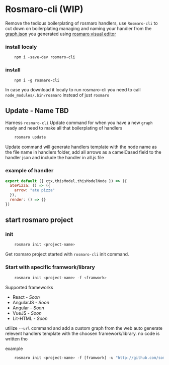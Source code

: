 # Rosmaro-cli (WIP)

Remove the tedious boilerplating of rosmaro handlers, use `Rosmaro-cli` to cut down on boilerplating managing and naming your handler from the [graph.json](https://rosmaro.js.org/doc/#graphs-graphs) you generated using [rosmaro visual editor](https://rosmaro.js.org/doc/#graphs-the-rosmaro-editor) 

### install localy
```
    npm i -save-dev rosmaro-cli
```

### install
```
    npm i -g rosmaro-cli
```

In case you download it localy to run rosmaro-cli you need to call `node_modules/.bin/rosmaro` instead of just `rosmaro`


## Update - Name TBD

Harness `rosmaro-cli` Update command for when you have a new `graph` ready and need to make all that boilerplating of handlers

```javascript
    rosmaro update
```
Update command will generate handlers template with the node name as the file name in handlers folder, add all arrows as a camelCased field to the handler json and include the handler in all.js file

### example of handler
```javascript
export default ({ ctx,thisModel,thisModelNode }) => ({
  atePizza: () => ({
    arrow: "ate pizza"
  }),
  render: () => {}
})
```
## start rosmaro project

### init
```javascript
    rosmaro init <project-name>
```
Get rosmaro project started with `rosmaro-cli` init command.
### Start with specific framwork/library
```javascript
    rosmaro init <project-name> -f <framwork>
```
Supported frameworks

* React - _Soon_
* AngularJS - _Soon_
* Angular - _Soon_
* VueJS - _Soon_
* Lit-HTML - _Soon_
 
utilize `--url` command and add a custom graph from the web auto generate relevent handlers template with the choosen framework/library.
no code is written tho

example
```javascript
    rosmaro init <project-name> -f [framwork] -u "http://github.com/somethigsomethingdarkside"
```
